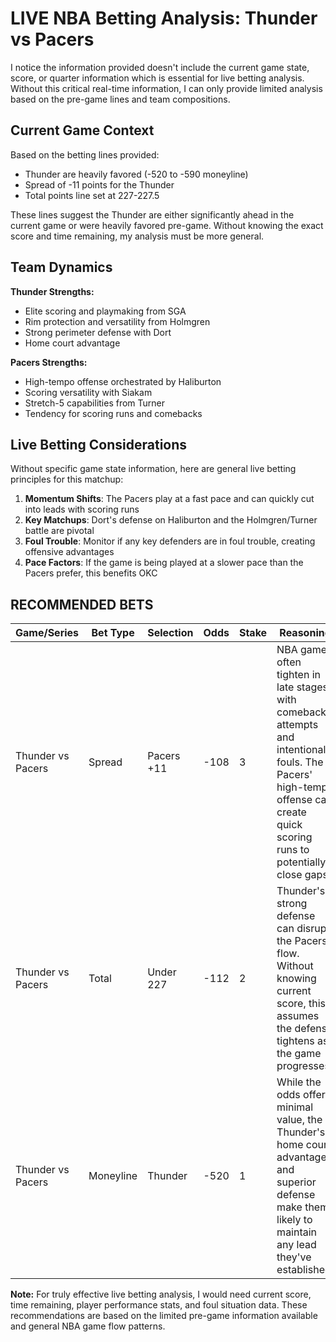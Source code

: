 # LIVE NBA Betting Analysis: Thunder vs Pacers

I notice the information provided doesn't include the current game state, score, or quarter information which is essential for live betting analysis. Without this critical real-time information, I can only provide limited analysis based on the pre-game lines and team compositions.

## Current Game Context

Based on the betting lines provided:
- Thunder are heavily favored (-520 to -590 moneyline)
- Spread of -11 points for the Thunder
- Total points line set at 227-227.5

These lines suggest the Thunder are either significantly ahead in the current game or were heavily favored pre-game. Without knowing the exact score and time remaining, my analysis must be more general.

## Team Dynamics

**Thunder Strengths:**
- Elite scoring and playmaking from SGA
- Rim protection and versatility from Holmgren
- Strong perimeter defense with Dort
- Home court advantage

**Pacers Strengths:**
- High-tempo offense orchestrated by Haliburton
- Scoring versatility with Siakam
- Stretch-5 capabilities from Turner
- Tendency for scoring runs and comebacks

## Live Betting Considerations

Without specific game state information, here are general live betting principles for this matchup:

1. **Momentum Shifts**: The Pacers play at a fast pace and can quickly cut into leads with scoring runs
2. **Key Matchups**: Dort's defense on Haliburton and the Holmgren/Turner battle are pivotal
3. **Foul Trouble**: Monitor if any key defenders are in foul trouble, creating offensive advantages
4. **Pace Factors**: If the game is being played at a slower pace than the Pacers prefer, this benefits OKC

## RECOMMENDED BETS

| Game/Series | Bet Type | Selection | Odds | Stake | Reasoning |
|-------------|----------|-----------|------|-------|-----------|
| Thunder vs Pacers | Spread | Pacers +11 | -108 | 3 | NBA games often tighten in late stages with comeback attempts and intentional fouls. The Pacers' high-tempo offense can create quick scoring runs to potentially close gaps. |
| Thunder vs Pacers | Total | Under 227 | -112 | 2 | Thunder's strong defense can disrupt the Pacers' flow. Without knowing current score, this assumes the defense tightens as the game progresses. |
| Thunder vs Pacers | Moneyline | Thunder | -520 | 1 | While the odds offer minimal value, the Thunder's home court advantage and superior defense make them likely to maintain any lead they've established. |

**Note:** For truly effective live betting analysis, I would need current score, time remaining, player performance stats, and foul situation data. These recommendations are based on the limited pre-game information available and general NBA game flow patterns.